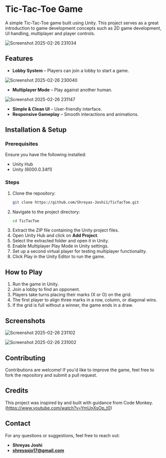 # Tic-Tac-Toe Game
A simple Tic-Tac-Toe game built using Unity. This project serves as a great introduction to game development concepts such as 2D game development, UI handling, multiplayer and player controls.

![Screenshot 2025-02-26 231034](https://github.com/user-attachments/assets/4479707f-cef8-4c80-b306-13387013cb2c)

## Features
- **Lobby System** – Players can join a lobby to start a game.

![Screenshot 2025-02-26 230040](https://github.com/user-attachments/assets/a3f3454d-87ea-4af7-930d-53cb8200c830)

- **Multiplayer Mode** – Play against another human.

![Screenshot 2025-02-26 231147](https://github.com/user-attachments/assets/7bb7c690-fd12-42ae-9df3-c0f15aa49084)

- **Simple & Clean UI** – User-friendly interface.
- **Responsive Gameplay** – Smooth interactions and animations.

## Installation & Setup
### Prerequisites
Ensure you have the following installed:
- Unity Hub
- Unity (6000.0.34f1)

### Steps
1. Clone the repository:
   ```sh
   git clone https://github.com/Shreyas-Joshi1/TicTacToe.git
   ```
2. Navigate to the project directory:
   ```sh
   cd TicTacToe
   ```
3. Extract the ZIP file containing the Unity project files.
4. Open Unity Hub and click on **Add Project**.
5. Select the extracted folder and open it in Unity.
6. Enable Multiplayer Play Mode in Unity settings.
7. Set up a second virtual player for testing multiplayer functionality.
8. Click Play in the Unity Editor to run the game.

## How to Play
1. Run the game in Unity.
2. Join a lobby to find an opponent.
3. Players take turns placing their marks (X or O) on the grid.
4. The first player to align three marks in a row, column, or diagonal wins.
5. If the grid is full without a winner, the game ends in a draw.

## Screenshots

![Screenshot 2025-02-26 231102](https://github.com/user-attachments/assets/4ab1adae-ac92-472d-8134-83c4467137bd)

![Screenshot 2025-02-26 231002](https://github.com/user-attachments/assets/95c46725-deae-4015-a67b-7e4b532b2247)

## Contributing
Contributions are welcome! If you'd like to improve the game, feel free to fork the repository and submit a pull request.

## Credits
This project was inspired by and built with guidance from Code Monkey. (https://www.youtube.com/watch?v=YmUnXsOp_t0)

## Contact
For any questions or suggestions, feel free to reach out:
- **Shreyas Joshi**
- **shreyasjo17@gmail.com**

